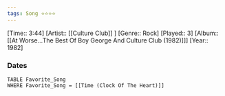 ```yaml
---
tags: Song ⭐⭐⭐⭐ 
---
```

[Time:: 3:44]
[Artist:: [[Culture Club]] ]
[Genre:: Rock]
[Played:: 3]
[Album:: [[At Worse...The Best Of Boy George And Culture Club (1982)]]]
[Year:: 1982]
### Dates
````dataview
TABLE Favorite_Song
WHERE Favorite_Song = [[Time (Clock Of The Heart)]]
````